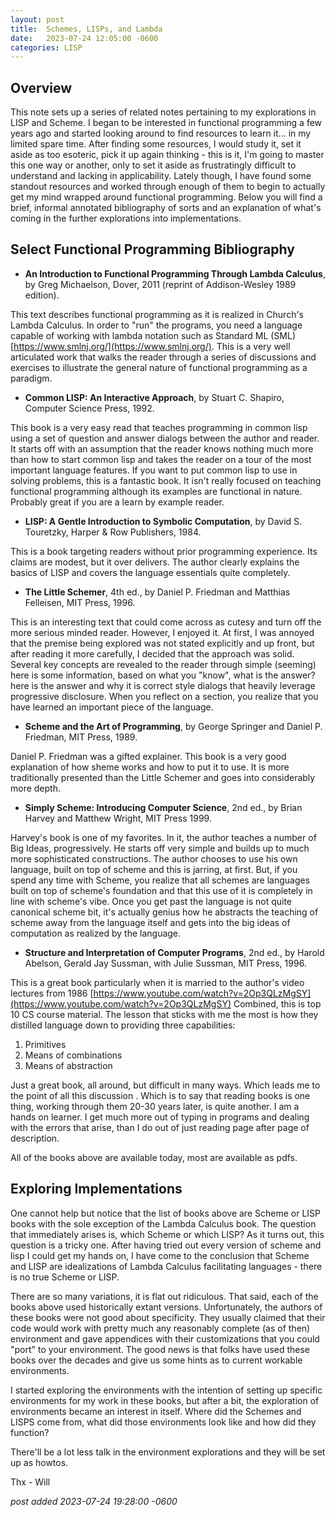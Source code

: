 ```yaml
---
layout:	post
title:	Schemes, LISPs, and Lambda
date:	2023-07-24 12:05:00 -0600
categories:	LISP
---
```

## Overview
This note sets up a series of related notes pertaining to my explorations in LISP and Scheme. I began to be interested in functional programming a few years ago and started looking around to find resources to learn it... in my limited spare time. After finding some resources, I would study it, set it aside as too esoteric, pick it up again thinking - this is it, I'm going to master this one way or another, only to set it aside as frustratingly difficult to understand and lacking in applicability. Lately though, I have found some standout resources and worked through enough of them to begin to actually get my mind wrapped around functional programming. Below you will find a brief, informal annotated bibliography of sorts and an explanation of what's coming in the further explorations into implementations.

<!--more-->

## Select Functional Programming Bibliography

* **An Introduction to Functional Programming Through Lambda Calculus**, by Greg Michaelson, Dover, 2011 (reprint of Addison-Wesley 1989 edition).

This text describes functional programming as it is realized in Church's Lambda Calculus. In order to "run" the programs, you need a language capable of working with lambda notation such as Standard ML (SML) [https://www.smlnj.org/](https://www.smlnj.org/). This is a very well articulated work that walks the reader through a series of discussions and exercises to illustrate the general nature of functional programming as a paradigm.

* **Common LISP: An Interactive Approach**, by Stuart C. Shapiro, Computer Science Press, 1992.

This book is a very easy read that teaches programming in common lisp using a set of question and answer dialogs between the author and reader. It starts off with an assumption that the reader knows nothing much more than how to start common lisp and takes the reader on a tour of the most important language features. If you want to put common lisp to use in solving problems, this is a fantastic book. It isn't really focused on teaching functional programming although its examples are functional in nature. Probably great if you are a learn by example reader.

* **LISP: A Gentle Introduction to Symbolic Computation**, by David S. Touretzky, Harper & Row Publishers, 1984.

This is a book targeting readers without prior programming experience. Its claims are modest, but it over delivers. The author clearly explains the basics of LISP and covers the language essentials quite completely.

* **The Little Schemer**, 4th ed., by Daniel P. Friedman and Matthias Felleisen, MIT Press, 1996.

This is an interesting text that could come across as cutesy and turn off the more serious minded reader. However, I enjoyed it. At first, I was annoyed that the premise being explored was not stated explicitly and up front, but after reading it more carefully, I decided that the approach was solid. Several key concepts are revealed to the reader through simple (seeming) here is some information, based on what you "know", what is the answer? here is the answer and why it is correct style dialogs that heavily leverage progressive disclosure. When you reflect on a section, you realize that you have learned an important piece of the language.

* **Scheme and the Art of Programming**, by George Springer and Daniel P. Friedman, MIT Press, 1989.

Daniel P. Friedman was a gifted explainer. This book is a very good explanation of how sheme works and how to put it to use. It is more traditionally presented than the Little Schemer and goes into considerably more depth.

* **Simply Scheme: Introducing Computer Science**, 2nd ed., by Brian Harvey and Matthew Wright, MIT Press 1999.

Harvey's book is one of my favorites. In it, the author teaches a number of Big Ideas, progressively. He starts off very simple and builds up to much more sophisticated constructions. The author chooses to use his own language, built on top of scheme and this is jarring, at first. But, if you spend any time with Scheme, you realize that all schemes are languages built on top of scheme's foundation and that this use of it is completely in line with scheme's vibe. Once you get past the language is not quite canonical scheme bit, it's actually genius how he abstracts the teaching of scheme away from the language itself and gets into the big ideas of computation as realized by the language.

* **Structure and Interpretation of Computer Programs**, 2nd ed., by Harold Abelson, Gerald Jay Sussman, with Julie Sussman, MIT Press, 1996.

This is a great book particularly when it is married to the author's video lectures from 1986 [https://www.youtube.com/watch?v=2Op3QLzMgSY](https://www.youtube.com/watch?v=2Op3QLzMgSY) Combined, this is top 10 CS course material. The lesson that sticks with me the most is how they distilled language down to providing three capabilities:

1. Primitives
2. Means of combinations
3. Means of abstraction

Just a great book, all around, but difficult in many ways. Which leads me to the point of all this discussion . Which is to say that reading books is one thing, working through them 20-30 years later, is quite another. I am a hands on learner. I get much more out of typing in programs and dealing with the errors that arise, than I do out of just reading page after page of description.

All of the books above are available today, most are available as pdfs.

## Exploring Implementations

One cannot help but notice that the list of books above are Scheme or LISP books with the sole exception of the Lambda Calculus book. The question that immediately arises is, which Scheme or which LISP? As it turns out, this question is a tricky one. After having tried out every version of scheme and lisp I could get my hands on, I have come to the conclusion that Scheme and LISP are idealizations of Lambda Calculus facilitating languages - there is no true Scheme or LISP. 

There are so many variations, it is flat out ridiculous. That said, each of the books above used historically extant versions. Unfortunately, the authors of these books were not good about specificity. They usually claimed that their code would work with pretty much any reasonably complete (as of then) environment and gave appendices with their customizations that you could "port" to your environment. The good news is that folks have used these books over the decades and give us some hints as to current workable environments.

I started exploring the environments with the intention of setting up specific environments for my work in these books, but after a bit, the exploration of environments became an interest in itself. Where did the Schemes and LISPS come from, what did those environments look like and how did they function?

There'll be a lot less talk in the environment explorations and they will be set up as howtos.

Thx - Will

*post added 2023-07-24 19:28:00 -0600*
